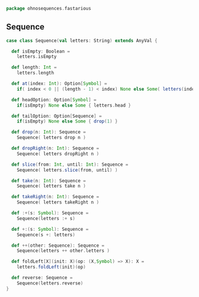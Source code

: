 
```scala
package ohnosequences.fastarious
```


## Sequence


```scala
case class Sequence(val letters: String) extends AnyVal {

  def isEmpty: Boolean =
    letters.isEmpty

  def length: Int =
    letters.length

  def at(index: Int): Option[Symbol] =
    if( index < 0 || (length - 1) < index) None else Some( letters(index) )

  def headOption: Option[Symbol] =
    if(isEmpty) None else Some { letters.head }

  def tailOption: Option[Sequence] =
    if(isEmpty) None else Some { drop(1) }

  def drop(n: Int): Sequence =
    Sequence( letters drop n )

  def dropRight(n: Int): Sequence =
    Sequence( letters dropRight n )

  def slice(from: Int, until: Int): Sequence =
    Sequence( letters.slice(from, until) )

  def take(n: Int): Sequence =
    Sequence( letters take n )

  def takeRight(n: Int): Sequence =
    Sequence( letters takeRight n )

  def :+(s: Symbol): Sequence =
    Sequence(letters :+ s)

  def +:(s: Symbol): Sequence =
    Sequence(s +: letters)

  def ++(other: Sequence): Sequence =
    Sequence(letters ++ other.letters )

  def foldLeft[X](init: X)(op: (X,Symbol) => X): X =
    letters.foldLeft(init)(op)

  def reverse: Sequence =
    Sequence(letters.reverse)
}

```




[test/scala/DNA.scala]: ../../test/scala/DNA.scala.md
[test/scala/NcbiHeadersTests.scala]: ../../test/scala/NcbiHeadersTests.scala.md
[test/scala/FastqTests.scala]: ../../test/scala/FastqTests.scala.md
[test/scala/FastaTests.scala]: ../../test/scala/FastaTests.scala.md
[test/scala/QualityScores.scala]: ../../test/scala/QualityScores.scala.md
[main/scala/DNAQ.scala]: DNAQ.scala.md
[main/scala/quality.scala]: quality.scala.md
[main/scala/DNA.scala]: DNA.scala.md
[main/scala/package.scala]: package.scala.md
[main/scala/fasta.scala]: fasta.scala.md
[main/scala/fastq.scala]: fastq.scala.md
[main/scala/SequenceQuality.scala]: SequenceQuality.scala.md
[main/scala/utils.scala]: utils.scala.md
[main/scala/sequence.scala]: sequence.scala.md
[main/scala/ncbiHeaders.scala]: ncbiHeaders.scala.md